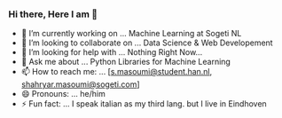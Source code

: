 ### Hi there, Here I am 👋

- 🔭 I’m currently working on ... Machine Learning at Sogeti NL
- 👯 I’m looking to collaborate on ... Data Science & Web Developement
- 🤔 I’m looking for help with ... Nothing Right Now...
- 💬 Ask me about ... Python Libraries for Machine Learning
- 📫 How to reach me: ... [s.masoumi@student.han.nl, shahryar.masoumi@sogeti.com]
- 😄 Pronouns: ... he/him
- ⚡ Fun fact: ... I speak italian as my third lang. but I live in Eindhoven
